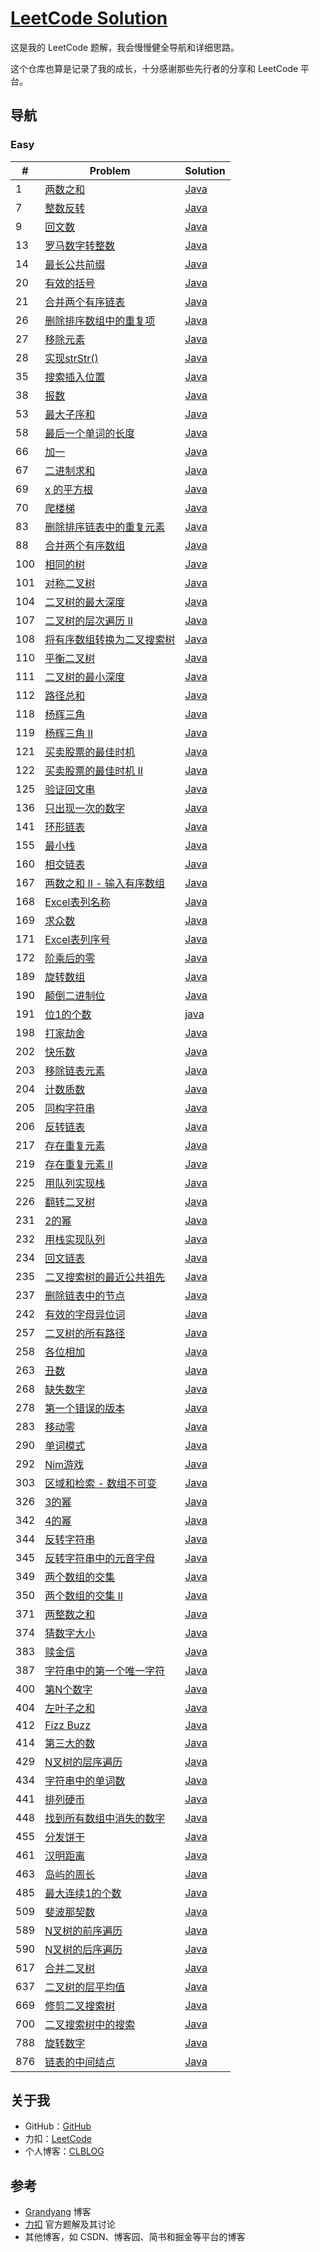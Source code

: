 # [LeetCode Solution](https://github.com/AppBanChe/leetcodesolution)

这是我的 LeetCode 题解，我会慢慢健全导航和详细思路。

这个仓库也算是记录了我的成长，十分感谢那些先行者的分享和 LeetCode 平台。

## 导航

### Easy

| #    | Problem                                                      | Solution         |
| ---- | ------------------------------------------------------------ | ---------------- |
| 1    | [两数之和](https://leetcode-cn.com/problems/two-sum/)        | [Java](https://github.com/AppBanChe/LeetCodeSolution/blob/master/src/com/chen/leetcode/algorithm/easy/Solution_001_TwoSum.java) |
| 7    | [整数反转](https://leetcode-cn.com/problems/reverse-integer/) | [Java](https://github.com/AppBanChe/LeetCodeSolution/blob/master/src/com/chen/leetcode/algorithm/easy/Solution_007_ReverseInteger.java)         |
| 9    | [回文数](https://leetcode-cn.com/problems/palindrome-number/) | [Java](https://github.com/AppBanChe/LeetCodeSolution/blob/master/src/com/chen/leetcode/algorithm/easy/Solution_009_PalindromeNumber.java)         |
| 13   | [罗马数字转整数](https://leetcode-cn.com/problems/roman-to-integer) | [Java](https://github.com/AppBanChe/LeetCodeSolution/blob/master/src/com/chen/leetcode/algorithm/easy/Solution_013_RomanToInteger.java)         |
| 14   | [最长公共前缀](https://leetcode-cn.com/problems/longest-common-prefix) | [Java](https://github.com/AppBanChe/LeetCodeSolution/blob/master/src/com/chen/leetcode/algorithm/easy/Solution_014_LongestCommonPrefix.java)         |
| 20   | [有效的括号](https://leetcode-cn.com/problems/valid-parentheses) | [Java](https://github.com/AppBanChe/LeetCodeSolution/blob/master/src/com/chen/leetcode/algorithm/easy/Solution_020_ValidParentheses.java)         |
| 21   | [合并两个有序链表](https://leetcode-cn.com/problems/merge-two-sorted-lists) | [Java](https://github.com/AppBanChe/LeetCodeSolution/blob/master/src/com/chen/leetcode/algorithm/easy/Solution_021_MergeTwoSortedLists.java)         |
| 26   | [删除排序数组中的重复项](https://leetcode-cn.com/problems/remove-duplicates-from-sorted-array) | [Java](https://github.com/AppBanChe/LeetCodeSolution/blob/master/src/com/chen/leetcode/algorithm/easy/Solution_026_RemoveDuplicatesFromSortedArray.java)         |
| 27   | [移除元素](https://leetcode-cn.com/problems/remove-element)  | [Java](https://github.com/AppBanChe/LeetCodeSolution/blob/master/src/com/chen/leetcode/algorithm/easy/Solution_027_RemoveElement.java)         |
| 28   | [实现strStr()](https://leetcode-cn.com/problems/implement-strstr) | [Java](https://github.com/AppBanChe/LeetCodeSolution/blob/master/src/com/chen/leetcode/algorithm/easy/Solution_028_ImplementstrStr.java)         |
| 35   | [搜索插入位置](https://leetcode-cn.com/problems/search-insert-position) | [Java](https://github.com/AppBanChe/LeetCodeSolution/blob/master/src/com/chen/leetcode/algorithm/easy/Solution_035_SearchInsertPosition.java)         |
| 38   | [报数](https://leetcode-cn.com/problems/count-and-say)       | [Java](https://github.com/AppBanChe/LeetCodeSolution/blob/master/src/com/chen/leetcode/algorithm/easy/Solution_038_CountAndSay.java)         |
| 53   | [最大子序和](https://leetcode-cn.com/problems/maximum-subarray) | [Java](https://github.com/AppBanChe/LeetCodeSolution/blob/master/src/com/chen/leetcode/algorithm/easy/Solution_053_MaximumSubarray.java)         |
| 58   | [最后一个单词的长度](https://leetcode-cn.com/problems/length-of-last-word) | [Java](https://github.com/AppBanChe/LeetCodeSolution/blob/master/src/com/chen/leetcode/algorithm/easy/Solution_058_LengthOfLastWord.java)         |
| 66   | [加一](https://leetcode-cn.com/problems/plus-one)            | [Java](https://github.com/AppBanChe/LeetCodeSolution/blob/master/src/com/chen/leetcode/algorithm/easy/Solution_066_PlusOne.java)         |
| 67   | [二进制求和](https://leetcode-cn.com/problems/add-binary)    | [Java](https://github.com/AppBanChe/LeetCodeSolution/blob/master/src/com/chen/leetcode/algorithm/easy/Solution_067_AddBinary.java)         |
| 69   | [x 的平方根](https://leetcode-cn.com/problems/sqrtx)         | [Java](https://github.com/AppBanChe/LeetCodeSolution/blob/master/src/com/chen/leetcode/algorithm/easy/Solution_069_SqrtX.java)         |
| 70   | [爬楼梯](https://leetcode-cn.com/problems/climbing-stairs)   | [Java](https://github.com/AppBanChe/LeetCodeSolution/blob/master/src/com/chen/leetcode/algorithm/easy/Solution_070_ClimbingStairs.java)         |
| 83   | [删除排序链表中的重复元素](https://leetcode-cn.com/problems/remove-duplicates-from-sorted-list) | [Java](https://github.com/AppBanChe/LeetCodeSolution/blob/master/src/com/chen/leetcode/algorithm/easy/Solution_083_RemoveDuplicatesFromSortedList.java)         |
| 88   | [合并两个有序数组](https://leetcode-cn.com/problems/merge-sorted-array) | [Java](https://github.com/AppBanChe/LeetCodeSolution/blob/master/src/com/chen/leetcode/algorithm/easy/Solution_083_RemoveDuplicatesFromSortedList.java)         |
| 100  | [相同的树](https://leetcode-cn.com/problems/same-tree)       | [Java](https://github.com/AppBanChe/LeetCodeSolution/blob/master/src/com/chen/leetcode/algorithm/easy/Solution_100_SameTree.java)         |
| 101  | [对称二叉树](https://leetcode-cn.com/problems/symmetric-tree) | [Java](https://github.com/AppBanChe/LeetCodeSolution/blob/master/src/com/chen/leetcode/algorithm/easy/Solution_101_SymmetricTree.java)         |
| 104  | [二叉树的最大深度](https://leetcode-cn.com/problems/maximum-depth-of-binary-tree) | [Java](https://github.com/AppBanChe/LeetCodeSolution/blob/master/src/com/chen/leetcode/algorithm/easy/Solution_104_MaximumDepthofBinaryTree.java)         |
| 107  | [二叉树的层次遍历 II](https://leetcode-cn.com/problems/binary-tree-level-order-traversal-ii) | [Java](https://github.com/AppBanChe/LeetCodeSolution/blob/master/src/com/chen/leetcode/algorithm/easy/Solution_107_BinaryTreeLevelOrderTraversal.java)         |
| 108  | [将有序数组转换为二叉搜索树](https://leetcode-cn.com/problems/convert-sorted-array-to-binary-search-tree) | [Java](https://github.com/AppBanChe/LeetCodeSolution/blob/master/src/com/chen/leetcode/algorithm/easy/Solution_108_ConvertSortedArraytoBinarySearchTree.java)         |
| 110  | [平衡二叉树](https://leetcode-cn.com/problems/balanced-binary-tree) | [Java](https://github.com/AppBanChe/LeetCodeSolution/blob/master/src/com/chen/leetcode/algorithm/easy/Solution_110_IsBalanced.java)         |
| 111  | [二叉树的最小深度](https://leetcode-cn.com/problems/minimum-depth-of-binary-tree) | [Java](https://github.com/AppBanChe/LeetCodeSolution/blob/master/src/com/chen/leetcode/algorithm/easy/Solution_111_MinimumDepthofBinaryTree.java)         |
| 112  | [路径总和](https://leetcode-cn.com/problems/path-sum)        | [Java](https://github.com/AppBanChe/LeetCodeSolution/blob/master/src/com/chen/leetcode/algorithm/easy/Solution_112_PathSum.java)         |
| 118  | [杨辉三角](https://leetcode-cn.com/problems/pascals-triangle) | [Java](https://github.com/AppBanChe/LeetCodeSolution/blob/master/src/com/chen/leetcode/algorithm/easy/Solution_118_PascalsTriangle.java)         |
| 119  | [杨辉三角 II](https://leetcode-cn.com/problems/pascals-triangle-ii) | [Java](https://github.com/AppBanChe/LeetCodeSolution/blob/master/src/com/chen/leetcode/algorithm/easy/Solution_119_PascalTriangle2.java)         |
| 121  | [买卖股票的最佳时机](https://leetcode-cn.com/problems/best-time-to-buy-and-sell-stock) | [Java](https://github.com/AppBanChe/LeetCodeSolution/blob/master/src/com/chen/leetcode/algorithm/easy/Solution_121_BestTimeToBuyAndSellStock.java)         |
| 122  | [买卖股票的最佳时机 II](https://leetcode-cn.com/problems/best-time-to-buy-and-sell-stock-ii) | [Java](https://github.com/AppBanChe/LeetCodeSolution/blob/master/src/com/chen/leetcode/algorithm/easy/Solution_122_BestTimeToBuyAndSellStock2.java)         |
| 125  | [验证回文串](https://leetcode-cn.com/problems/valid-palindrome) | [Java](https://github.com/AppBanChe/LeetCodeSolution/blob/master/src/com/chen/leetcode/algorithm/easy/Solution_125_ValidPalindrome.java)         |
| 136  | [只出现一次的数字](https://leetcode-cn.com/problems/single-number) | [Java](https://github.com/AppBanChe/LeetCodeSolution/blob/master/src/com/chen/leetcode/algorithm/easy/Solution_136_SingleNumber.java)         |
| 141  | [环形链表](https://leetcode-cn.com/problems/linked-list-cycle) | [Java](https://github.com/AppBanChe/LeetCodeSolution/blob/master/src/com/chen/leetcode/algorithm/easy/Solution_141_LinkedListCycle.java)         |
| 155  | [最小栈](https://leetcode-cn.com/problems/min-stack)         | [Java](https://github.com/AppBanChe/LeetCodeSolution/blob/master/src/com/chen/leetcode/algorithm/easy/Solution_155_MinStack.java)         |
| 160  | [相交链表](https://leetcode-cn.com/problems/intersection-of-two-linked-lists) | [Java](https://github.com/AppBanChe/LeetCodeSolution/blob/master/src/com/chen/leetcode/algorithm/easy/Solution_160_IntersectionOfTwoLinkedLists.java)         |
| 167  | [两数之和 II - 输入有序数组](https://leetcode-cn.com/problems/two-sum-ii-input-array-is-sorted) | [Java](https://github.com/AppBanChe/LeetCodeSolution/blob/master/src/com/chen/leetcode/algorithm/easy/Solution_167_TwoSum2.java)         |
| 168  | [Excel表列名称](https://leetcode-cn.com/problems/excel-sheet-column-title) | [Java](https://github.com/AppBanChe/LeetCodeSolution/blob/master/src/com/chen/leetcode/algorithm/easy/Solution_168_ExcelSheetColumnTitle.java)         |
| 169  | [求众数](https://leetcode-cn.com/problems/majority-element)  | [Java](https://github.com/AppBanChe/LeetCodeSolution/blob/master/src/com/chen/leetcode/algorithm/easy/Solution_169_MajorityElement.java)         |
| 171  | [Excel表列序号](https://leetcode-cn.com/problems/excel-sheet-column-number) | [Java](https://github.com/AppBanChe/LeetCodeSolution/blob/master/src/com/chen/leetcode/algorithm/easy/Solution_171_ExcelSheetColumnNumber.java)         |
| 172  | [阶乘后的零](https://leetcode-cn.com/problems/factorial-trailing-zeroes) | [Java](https://github.com/AppBanChe/LeetCodeSolution/blob/master/src/com/chen/leetcode/algorithm/easy/Solution_172_FactorialTrailingZeroes.java)  |
| 189  | [旋转数组](https://leetcode-cn.com/problems/rotate-array)    | [Java](https://github.com/AppBanChe/LeetCodeSolution/blob/master/src/com/chen/leetcode/algorithm/easy/Solution_189_RotateArray.java)         |
| 190  | [颠倒二进制位](https://leetcode-cn.com/problems/reverse-bits) | [Java](https://github.com/AppBanChe/LeetCodeSolution/blob/master/src/com/chen/leetcode/algorithm/easy/Solution_190_ReverseBits.java)         |
| 191  | [位1的个数](https://leetcode-cn.com/problems/number-of-1-bits) | [java](https://github.com/AppBanChe/LeetCodeSolution/blob/master/src/com/chen/leetcode/algorithm/easy/Solution_191_NumberOf1Bits.java)        |
| 198  | [打家劫舍](https://leetcode-cn.com/problems/house-robber)    | [Java](https://github.com/AppBanChe/LeetCodeSolution/blob/master/src/com/chen/leetcode/algorithm/easy/Solution_198_HouseRobber.java)         |
| 202  | [快乐数](https://leetcode-cn.com/problems/happy-number)      | [Java](https://github.com/AppBanChe/LeetCodeSolution/blob/master/src/com/chen/leetcode/algorithm/easy/Solution_202_HappyNumber.java)         |
| 203  | [移除链表元素](https://leetcode-cn.com/problems/remove-linked-list-elements) | [Java](https://github.com/AppBanChe/LeetCodeSolution/blob/master/src/com/chen/leetcode/algorithm/easy/Solution_203_RemoveLinkedListElements.java)         |
| 204  | [计数质数](https://leetcode-cn.com/problems/count-primes)    | [Java](https://github.com/AppBanChe/LeetCodeSolution/blob/master/src/com/chen/leetcode/algorithm/easy/Solution_204_CountPrimes.java)         |
| 205  | [同构字符串](https://leetcode-cn.com/problems/isomorphic-strings) | [Java](https://github.com/AppBanChe/LeetCodeSolution/blob/master/src/com/chen/leetcode/algorithm/easy/Solution_205_IsIsomorphic.java)         |
| 206  | [反转链表](https://leetcode-cn.com/problems/reverse-linked-list) | [Java](https://github.com/AppBanChe/LeetCodeSolution/blob/master/src/com/chen/leetcode/algorithm/easy/Solution_206_ReverseLinkedList.java)         |
| 217  | [存在重复元素](https://leetcode-cn.com/problems/contains-duplicate) | [Java](https://github.com/AppBanChe/LeetCodeSolution/blob/master/src/com/chen/leetcode/algorithm/easy/Solution_217_ContainsDuplicate.java)         |
| 219  | [存在重复元素 II](https://leetcode-cn.com/problems/contains-duplicate-ii) | [Java](https://github.com/AppBanChe/LeetCodeSolution/blob/master/src/com/chen/leetcode/algorithm/easy/Solution_219_ContainsDuplicate2.java)         |
| 225  | [用队列实现栈](https://leetcode-cn.com/problems/implement-stack-using-queues) | [Java](https://github.com/AppBanChe/LeetCodeSolution/blob/master/src/com/chen/leetcode/algorithm/easy/Solution_225_ImplementStackUsingQueues.java)         |
| 226  | [翻转二叉树](https://leetcode-cn.com/problems/invert-binary-tree) | [Java](https://github.com/AppBanChe/LeetCodeSolution/blob/master/src/com/chen/leetcode/algorithm/easy/Solution_226_InvertBinaryTree.java)         |
| 231  | [2的幂](https://leetcode-cn.com/problems/power-of-two)       | [Java](https://github.com/AppBanChe/LeetCodeSolution/blob/master/src/com/chen/leetcode/algorithm/easy/Solution_231_PowerOfTwo.java)         |
| 232  | [用栈实现队列](https://leetcode-cn.com/problems/implement-queue-using-stacks) | [Java](https://github.com/AppBanChe/LeetCodeSolution/blob/master/src/com/chen/leetcode/algorithm/easy/Solution_232_ImplementQueueUsingStacks.java)         |
| 234  | [回文链表](https://leetcode-cn.com/problems/palindrome-linked-list) | [Java](https://github.com/AppBanChe/LeetCodeSolution/blob/master/src/com/chen/leetcode/algorithm/easy/Solution_234_PalindromeLinkedList.java)  |
| 235  | [二叉搜索树的最近公共祖先](https://leetcode-cn.com/problems/lowest-common-ancestor-of-a-binary-search-tree) | [Java](https://github.com/AppBanChe/LeetCodeSolution/blob/master/src/com/chen/leetcode/algorithm/easy/Solution_235_LowestCommonOfABinarySearchTree.java)         |
| 237  | [删除链表中的节点](https://leetcode-cn.com/problems/delete-node-in-a-linked-list) | [Java](https://github.com/AppBanChe/LeetCodeSolution/blob/master/src/com/chen/leetcode/algorithm/easy/Solution_237_DeleteNodeInALinkedList.java)  |
| 242  | [有效的字母异位词](https://leetcode-cn.com/problems/valid-anagram) | [Java](https://github.com/AppBanChe/LeetCodeSolution/blob/master/src/com/chen/leetcode/algorithm/easy/Solution_242_ValidAnagram.java)         |
| 257  | [二叉树的所有路径](https://leetcode-cn.com/problems/binary-tree-paths) | [Java](https://github.com/AppBanChe/LeetCodeSolution/blob/master/src/com/chen/leetcode/algorithm/easy/Solution_257_BinaryTreePaths.java)         |
| 258  | [各位相加](https://leetcode-cn.com/problems/add-digits)      | [Java](https://github.com/AppBanChe/LeetCodeSolution/blob/master/src/com/chen/leetcode/algorithm/easy/Solution_258_AddDigits.java)         |
| 263  | [丑数](https://leetcode-cn.com/problems/ugly-number)         | [Java](https://github.com/AppBanChe/LeetCodeSolution/blob/master/src/com/chen/leetcode/algorithm/easy/Solution_263_UglyNumber.java)         |
| 268  | [缺失数字](https://leetcode-cn.com/problems/missing-number)  | [Java](https://github.com/AppBanChe/LeetCodeSolution/blob/master/src/com/chen/leetcode/algorithm/easy/Solution_268_MissingNumber.java)         |
| 278  | [第一个错误的版本](https://leetcode-cn.com/problems/first-bad-version) | [Java](https://github.com/AppBanChe/LeetCodeSolution/blob/master/src/com/chen/leetcode/algorithm/easy/Solution_278_FirstBadVersion.java)         |
| 283  | [移动零](https://leetcode-cn.com/problems/move-zeroes)       | [Java](https://github.com/AppBanChe/LeetCodeSolution/blob/master/src/com/chen/leetcode/algorithm/easy/Solution_283_MoveZeroes.java)         |
| 290  | [单词模式](https://leetcode-cn.com/problems/word-pattern)    | [Java](https://github.com/AppBanChe/LeetCodeSolution/blob/master/src/com/chen/leetcode/algorithm/easy/Solution_290_WordPattern.java)         |
| 292  | [Nim游戏](https://leetcode-cn.com/problems/nim-game)         | [Java](https://github.com/AppBanChe/LeetCodeSolution/blob/master/src/com/chen/leetcode/algorithm/easy/Solution_292_NimGame.java)         |
| 303  | [区域和检索 - 数组不可变](https://leetcode-cn.com/problems/range-sum-query-immutable) | [Java](https://github.com/AppBanChe/LeetCodeSolution/blob/master/src/com/chen/leetcode/algorithm/easy/Solution_303_RangeSumQueryImmutable.java)         |
| 326  | [3的幂](https://leetcode-cn.com/problems/power-of-three)     | [Java](https://github.com/AppBanChe/LeetCodeSolution/blob/master/src/com/chen/leetcode/algorithm/easy/Solution_326_PowerOfThree.java)         |
| 342  | [4的幂](https://leetcode-cn.com/problems/power-of-four)      | [Java](https://github.com/AppBanChe/LeetCodeSolution/blob/master/src/com/chen/leetcode/algorithm/easy/Solution_342_PowerOfFour.java)         |
| 344  | [反转字符串](https://leetcode-cn.com/problems/reverse-string) | [Java](https://github.com/AppBanChe/LeetCodeSolution/blob/master/src/com/chen/leetcode/algorithm/easy/Solution_344_ReverseString.java)         |
| 345  | [反转字符串中的元音字母](https://leetcode-cn.com/problems/reverse-vowels-of-a-string) | [Java](https://github.com/AppBanChe/LeetCodeSolution/blob/master/src/com/chen/leetcode/algorithm/easy/Solution_345_ReverseVowelsOfAString.java)         |
| 349  | [两个数组的交集](https://leetcode-cn.com/problems/intersection-of-two-arrays) | [Java](https://github.com/AppBanChe/LeetCodeSolution/blob/master/src/com/chen/leetcode/algorithm/easy/Solution_349_IntersectionOfTwoArrays.java)         |
| 350  | [两个数组的交集 II](https://leetcode-cn.com/problems/intersection-of-two-arrays-ii) | [Java](https://github.com/AppBanChe/LeetCodeSolution/blob/master/src/com/chen/leetcode/algorithm/easy/Solution_350_IntersectionOfTwoArrays2.java)         |
| 371  | [两整数之和](https://leetcode-cn.com/problems/sum-of-two-integers) | [Java](https://github.com/AppBanChe/LeetCodeSolution/blob/master/src/com/chen/leetcode/algorithm/easy/Solution_371_SumOfTwoIntegers.java)         |
| 374  | [猜数字大小](https://leetcode-cn.com/problems/guess-number-higher-or-lower) | [Java](https://github.com/AppBanChe/LeetCodeSolution/blob/master/src/com/chen/leetcode/algorithm/easy/Solution_374_GuessNumberHigherOrLower.java)         |
| 383  | [赎金信](https://leetcode-cn.com/problems/ransom-note)       | [Java](https://github.com/AppBanChe/LeetCodeSolution/blob/master/src/com/chen/leetcode/algorithm/easy/Solution_383_RansomNote.java)         |
| 387  | [字符串中的第一个唯一字符](https://leetcode-cn.com/problems/first-unique-character-in-a-string) | [Java](https://github.com/AppBanChe/LeetCodeSolution/blob/master/src/com/chen/leetcode/algorithm/easy/Solution_387_FirstUniqueCharacterInAString.java)         |
| 400  | [第N个数字](https://leetcode-cn.com/problems/nth-digit)      | [Java](https://github.com/AppBanChe/LeetCodeSolution/blob/master/src/com/chen/leetcode/algorithm/easy/Solution_400_NthDigit.java)         |
| 404  | [左叶子之和](https://leetcode-cn.com/problems/sum-of-left-leaves) | [Java](https://github.com/AppBanChe/LeetCodeSolution/blob/master/src/com/chen/leetcode/algorithm/easy/Solution_404_SumOfLeftLeaves.java)         |
| 412  | [Fizz Buzz](https://leetcode-cn.com/problems/fizz-buzz)      | [Java](https://github.com/AppBanChe/LeetCodeSolution/blob/master/src/com/chen/leetcode/algorithm/easy/Solution_412_FizzBuzz.java)         |
| 414  | [第三大的数](https://leetcode-cn.com/problems/third-maximum-number) | [Java](https://github.com/AppBanChe/LeetCodeSolution/blob/master/src/com/chen/leetcode/algorithm/easy/Solution_414_ThirdMaximumNumber.java)         |
| 429  | [N叉树的层序遍历](https://leetcode-cn.com/problems/n-ary-tree-level-order-traversal) | [Java](https://github.com/AppBanChe/LeetCodeSolution/blob/master/src/com/chen/leetcode/algorithm/easy/Solution_429_NaryTreeLevelOrderTraversal.java)         |
| 434  | [字符串中的单词数](https://leetcode-cn.com/problems/number-of-segments-in-a-string) | [Java](https://github.com/AppBanChe/LeetCodeSolution/blob/master/src/com/chen/leetcode/algorithm/easy/Solution_434_NumberOfSegmentsInAString.java)         |
| 441  | [排列硬币](https://leetcode-cn.com/problems/arranging-coins) | [Java](https://github.com/AppBanChe/LeetCodeSolution/blob/master/src/com/chen/leetcode/algorithm/easy/Solution_441_ArrangingCoins.java)         |
| 448  | [找到所有数组中消失的数字](https://leetcode-cn.com/problems/find-all-numbers-disappeared-in-an-array) | [Java](https://github.com/AppBanChe/LeetCodeSolution/blob/master/src/com/chen/leetcode/algorithm/easy/Solution_448_FindAllNumbersDisappearedInAnArray.java)         |
| 455  | [分发饼干](https://leetcode-cn.com/problems/assign-cookies)  | [Java](https://github.com/AppBanChe/LeetCodeSolution/blob/master/src/com/chen/leetcode/algorithm/easy/Solution_455_AssignCookies.java)         |
| 461  | [汉明距离](https://leetcode-cn.com/problems/hamming-distance) | [Java](https://github.com/AppBanChe/LeetCodeSolution/blob/master/src/com/chen/leetcode/algorithm/easy/Solution_461_HammingDistance.java)         |
| 463  | [岛屿的周长](https://leetcode-cn.com/problems/island-perimeter) | [Java](https://github.com/AppBanChe/LeetCodeSolution/blob/master/src/com/chen/leetcode/algorithm/easy/Solution_463_IslandPerimeter.java)         |
| 485  | [最大连续1的个数](https://leetcode-cn.com/problems/max-consecutive-ones) | [Java](https://github.com/AppBanChe/LeetCodeSolution/blob/master/src/com/chen/leetcode/algorithm/easy/Solution_485_MaxConsecutiveOnes.java)         |
| 509  | [斐波那契数](https://leetcode-cn.com/problems/fibonacci-number) | [Java](https://github.com/AppBanChe/LeetCodeSolution/blob/master/src/com/chen/leetcode/algorithm/easy/Solution_509_FibonacciNumber.java)         |
| 589  | [N叉树的前序遍历](https://leetcode-cn.com/problems/n-ary-tree-preorder-traversal) | [Java](https://github.com/AppBanChe/LeetCodeSolution/blob/master/src/com/chen/leetcode/algorithm/easy/Solution_589_NaryTreePreorderTraversal.java)         |
| 590  | [N叉树的后序遍历](https://leetcode-cn.com/problems/n-ary-tree-postorder-traversal) | [Java](https://github.com/AppBanChe/LeetCodeSolution/blob/master/src/com/chen/leetcode/algorithm/easy/Solution_590_NaryTreePostorderTraversal.java)         |
| 617  | [合并二叉树](https://leetcode-cn.com/problems/merge-two-binary-trees) | [Java](https://github.com/AppBanChe/LeetCodeSolution/blob/master/src/com/chen/leetcode/algorithm/easy/Solution_617_MergeTwoBinaryTrees.java)         |
| 637  | [二叉树的层平均值](https://leetcode-cn.com/problems/average-of-levels-in-binary-tree) | [Java](https://github.com/AppBanChe/LeetCodeSolution/blob/master/src/com/chen/leetcode/algorithm/easy/Solution_637_AverageOfLevelsInBinaryTree.java)         |
| 669  | [修剪二叉搜索树](https://leetcode-cn.com/problems/trim-a-binary-search-tree) | [Java](https://github.com/AppBanChe/LeetCodeSolution/blob/master/src/com/chen/leetcode/algorithm/easy/Solution_669_TrimABinarySearchTree.java)         |
| 700  | [二叉搜索树中的搜索](https://leetcode-cn.com/problems/search-in-a-binary-search-tree) | [Java](https://github.com/AppBanChe/LeetCodeSolution/blob/master/src/com/chen/leetcode/algorithm/easy/Solution_700_SearchInABinarySearchTree.java)         |
| 788  | [旋转数字](https://leetcode-cn.com/problems/rotated-digits)  | [Java](https://github.com/AppBanChe/LeetCodeSolution/blob/master/src/com/chen/leetcode/algorithm/easy/Solution_788_RotatedDigits.java)         |
| 876  | [链表的中间结点](https://leetcode-cn.com/problems/middle-of-the-linked-list) | [Java](https://github.com/AppBanChe/LeetCodeSolution/blob/master/src/com/chen/leetcode/algorithm/easy/Solution_876_MiddleOfTheLinkedList.java)         |



## 关于我

- GitHub：[GitHub](https://github.com/AppBanChe)
- 力扣：[LeetCode](https://leetcode-cn.com/baanana/)
- 个人博客：[CLBLOG](http://www.csayl.com)

## 参考

- [Grandyang](https://www.cnblogs.com/grandyang) 博客
- [力扣](https://leetcode-cn.com/) 官方题解及其讨论
- 其他博客，如 CSDN、博客园、简书和掘金等平台的博客

